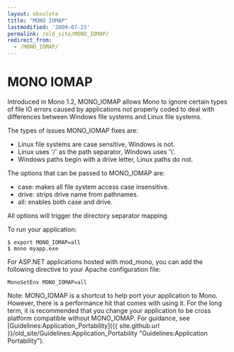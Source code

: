 ```yaml
---
layout: obsolete
title: "MONO IOMAP"
lastmodified: '2009-07-23'
permalink: /old_site/MONO_IOMAP/
redirect_from:
  - /MONO_IOMAP/
---
```


MONO IOMAP
==========

Introduced in Mono 1.2, MONO\_IOMAP allows Mono to ignore certain types of file IO errors caused by applications not properly coded to deal with differences between Windows file systems and Linux file systems.

The types of issues MONO\_IOMAP fixes are:

-   Linux file systems are case sensitive, Windows is not.
-   Linux uses '/' as the path separator, Windows uses '\\'.
-   Windows paths begin with a drive letter, Linux paths do not.

The options that can be passed to MONO\_IOMAP are:

-   case: makes all file system access case insensitive.
-   drive: strips drive name from pathnames.
-   all: enables both case and drive.

All options will trigger the directory separator mapping.

To run your application:

    $ export MONO_IOMAP=all
    $ mono myapp.exe

For ASP.NET applications hosted with mod\_mono, you can add the following directive to your Apache configuration file:

    MonoSetEnv MONO_IOMAP=all

Note: MONO\_IOMAP is a shortcut to help port your application to Mono. However, there is a performance hit that comes with using it. For the long term, it is recommended that you change your application to be cross platform compatible without MONO\_IOMAP. For guidance, see [Guidelines:Application\_Portability]({{ site.github.url }}/old_site/Guidelines:Application_Portability "Guidelines:Application Portability").

